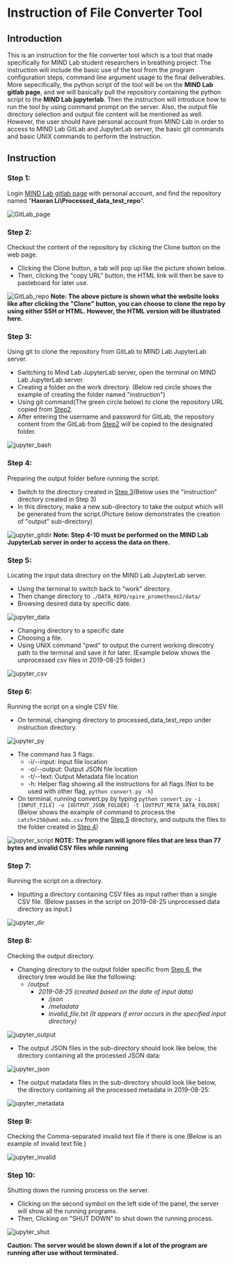 # Instruction of File Converter Tool
## Introduction
This is an instruction for the file converter tool which is a tool that made specifically for MIND Lab student researchers in breathing project. The instruction will include the basic use of the tool from the program configuration steps, command line argument usage to the final deliverables. More sepecifically, the python script of the tool will be on the **MIND Lab gitlab page**, and we will basically pull the repository containing the python script to the **MIND Lab jupyterlab**. Then the instruction will introduce how to run the tool by using command prompt on the server. Also, the output file directory selection and output file content will be mentioned as well. However, the user should have personal account from MIND Lab in order to access to MIND Lab GitLab and JupyterLab server, the basic git commands and basic UNIX commands to perform the instruction.

## Instruction
### Step 1:
Login [MIND Lab gitlab page](https://gitlab.mind.cs.umd.edu) with personal account, and find the repository named "**Haoran Li\Processed_data_test_repo**".

![GitLab_page](./assets/gitlab_page.png)

### Step 2:
Checkout the content of the repository by clicking the Clone button on the web page.
- Clicking the Clone button, a tab will pop up like the picture shown below.
- Then, clicking the "copy URL" button, the HTML link will then be save to pasteboard for later use.

![GitLab_repo](./assets/gitlab_repo.png)
**Note: The above picture is shown what the website looks like after clicking the "Clone" button, you can choose to clone the repo by using either SSH or HTML. However, the HTML version will be illustrated here.**

### Step 3:
Using git to clone the repository from GitLab to MIND Lab JupyterLab server.
- Switching to Mind Lab JupyterLab server, open the terminal on MIND Lab JupyterLab server.
- Creating a folder on the work directory. (Below red circle shows the example of creating the folder named "instruction")
- Using git command(The green circle below) to clone the repository URL copied from [Step2](#Step-2).
- After entering the username and password for GitLab, the repository content from the GitLab from [Step2](#Step-2) will be copied to the designated folder.

![jupyter_bash](./assets/jupyter_bash.png)

### Step 4:
Preparing the output folder before running the script.
- Switch to the directory created in [Step 3](#Step-3)(Below uses the "instruction" directory created in Step 3)
- In this directory, make a new sub-directory to take the output which will be generated from the script.(Picture below demonstrates the creation of "output" sub-directory)

![jupyter_gitdir](./assets/jupyter_gitdir.png)
**Note: Step 4-10 must be performed on the MIND Lab JupyterLab server in order to access the data on there.**

### Step 5:
Locating the input data directory on the MIND Lab JupyterLab server.
- Using the terminal to switch back to "work" directory.
- Then change directory to `./DATA_REPO/spire_prometheus2/data/`
- Browsing desired data by specific date.

![jupyter_data](./assets/jupyter_data.png)

- Changing directory to a specific date
- Choosing a file.
- Using UNIX command "pwd" to output the current working direcotry path to the terminal and save it for later. (Example below shows the unprocessed csv files in 2019-08-25 folder.)

![jupyter_csv](./assets/jupyter_csv.png)

### Step 6:
Running the script on a single CSV file.
- On terminal, changing directory to processed_data_test_repo under instruction directory.

![jupyter_py](./assets/jupyter_py.png)

- The command has 3 flags:
    - -i/--input: Input file location
    - -o/--output: Output JSON file location
    - -t/--text: Output Metadata file location
    - -h: Helper flag showing all the instructions for all flags.(Not to be used with other flag, `python convert.py -h`)
- On terminal, running convert.py by typing `python convert.py -i [INPUT_FILE] -o [OUTPUT_JSON_FOLDER] -t [OUTPUT_META_DATA_FOLDER]`(Below shows the example of command to process the `catch+256@umd.edu.csv` from the [Step 5](#Step-5) directory, and outputs the files to the folder created in [Step 4](#Step-4))

![jupyter_script](./assets/jupyter_script.png)
**NOTE: The program will ignore files that are less than 77 bytes and invalid CSV files while running**

### Step 7:
Running the script on a directory.
- Inputting a directory containing CSV files as input rather than a single CSV file. (Below passes in the script on 2019-08-25 unprocessed data directory as input.)

![jupyter_dir](./assets/jupyter_dir.png)

### Step 8:
Checking the output directory.
- Changing directory to the output folder specific from [Step 6](#Step-6), the directory tree would be like the following:
    - */output*
        - *2019-08-25 (created based on the date of input data)*
            - */json*
            - */metadata*
            - *invalid_file.txt (It appears if error occurs in the specified input directory)*

![jupyter_output](./assets/jupyter_output.png)

- The output JSON files in the sub-directory should look like below, the directory containing all the processed JSON data:

![jupyter_json](./assets/jupyter_json.png)

- The output matadata files in the sub-directory should look like below, the directory containing all the processed metadata in 2019-08-25:

![jupyter_metadata](./assets/jupyter_meta.png)

### Step 9:
Checking the Comma-separated invalid text file if there is one.(Below is an example of invalid text file.)

![jupyter_invalid](./assets/jupyter_invalid.png)

### Step 10:
Shutting down the running process on the server.
- Clicking on the second symbol on the left side of the panel, the server will show all the running programs.
- Then, Clicking on "SHUT DOWN" to shut down the running process.

![jupyter_shut](./assets/jupyter_shut.png)

**Caution: The server would be slown down if a lot of the program are running after use without terminated.**


